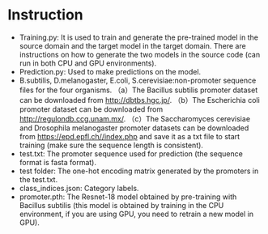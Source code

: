 # Instruction 
- Training.py: It is used to train and generate the pre-trained model in the source domain and the target model in the target domain. There are instructions on how to generate the two models in the source code (can run in both CPU and GPU environments).
- Prediction.py: Used to make predictions on the model. 
- B.subtilis, D.melanogaster, E.coli, S.cerevisiae:non-promoter sequence files for the four organisms. （a）The Bacillus subtilis promoter dataset can be downloaded from http://dbtbs.hgc.jp/. （b）The Escherichia coli promoter dataset can be downloaded from http://regulondb.ccg.unam.mx/. （c）The Saccharomyces cerevisiae and Drosophila melanogaster promoter datasets can be downloaded from https://epd.epfl.ch//index.php and save it as a txt file to start training (make sure the sequence length is consistent). 
- test.txt: The promoter sequence used for prediction (the sequence format is fasta format).
- test folder: The one-hot encoding matrix generated by the promoters in the test.txt.
- class_indices.json: Category labels. 
- promoter.pth: The Resnet-18 model obtained by pre-training with Bacillus subtilis (this model is obtained by training in the CPU environment, if you are using GPU, you need to retrain a new model in GPU). 
